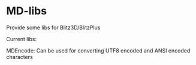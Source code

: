 # MD-libs
Provide some libs for Blitz3D/BlitzPlus

Current libs:

MDEncode: Can be used for converting UTF8 encoded and ANSI encoded characters
